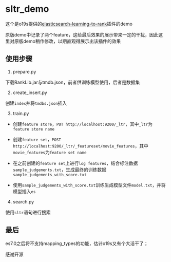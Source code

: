 # sltr_demo
这个是o19s提供的[elasticsearch-learning-to-rank](https://github.com/o19s/elasticsearch-learning-to-rank)插件的demo

原版demo中记录了两个feature，这给最后效果的展示带来一定的干扰，因此这里对原版demo稍作修改，以期直观得展示出该插件的效果

## 使用步骤
1. prepare.py 

下载RankLib.jar与tmdb.json，前者供训练模型使用，后者是数据集

2. create_insert.py

创建`index`并将`tmdbs.json`插入

3. train.py

* 创建`feature store`，`PUT http://localhost:9200/_ltr`，其中`_ltr`为`feature store name`

* 创建`feature set`，`POST http://localhost:9200/_ltr/_featureset/movie_features`，其中`movie_features`为`feature set name`

* 在之前创建的`feature set`上进行`log features`，结合标注数据`sample_judgements.txt`，生成最终的训练数据`sample_judgements_with_score.txt`

* 使用`sample_judgements_with_score.txt`训练生成模型文件`model.txt`，并将模型插入`es`

4. search.py

使用`sltr`语句进行搜索

## 最后
es7.0之后将不支持mapping_types的功能，估计o19s又有个大活干了；

感谢开源
